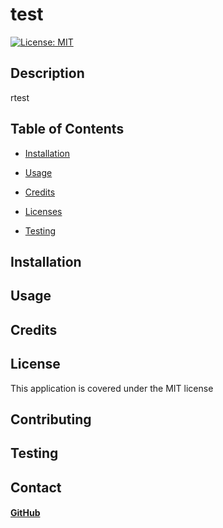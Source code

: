 
   # test
   [![License: MIT](https://img.shields.io/badge/License-MIT-yellow.svg)](https://opensource.org/licenses/MIT)
   
   ## Description 
   rtest

   ## Table of Contents
  * [Installation](#installation)
    
  * [Usage](#usage)

  * [Credits](#credits)

  * [Licenses](#license)

  * [Testing](#test)
      
   
   ## Installation
      

   ## Usage 
  

   ## Credits  
   
   
   ## License
   This application is covered under the MIT license
         
   
   ## Contributing
  
      
   ## Testing
  
   
   ## Contact
  #### <a href="https://www.github.com/">GitHub</a>
  #### 
   
 